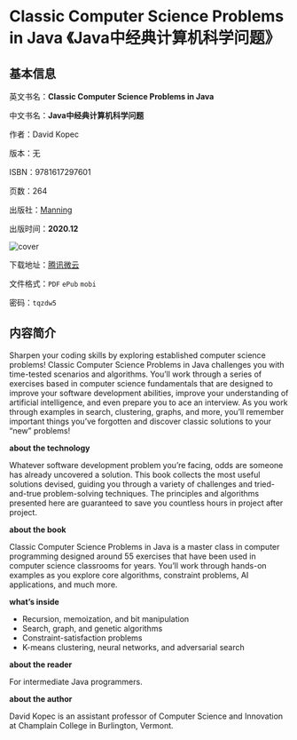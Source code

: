 # Classic Computer Science Problems in Java 《Java中经典计算机科学问题》

## 基本信息

英文书名：**Classic Computer Science Problems in Java**

中文书名：**Java中经典计算机科学问题**

作者：David Kopec

版本：无

ISBN：9781617297601

页数：264

出版社：[Manning](https://www.manning.com/books/classic-computer-science-problems-in-java)

出版时间：**2020.12**

<img :src="$withBase('/images/classic_computer_science_problems_in_java.jpg')" alt="cover">

下载地址：[腾讯微云](https://share.weiyun.com/0S7CFbiM)

文件格式：`PDF` `ePub` `mobi`

密码：`tqzdw5`

## 内容简介

Sharpen your coding skills by exploring established computer science problems! Classic Computer Science Problems in Java challenges you with time-tested scenarios and algorithms. You’ll work through a series of exercises based in computer science fundamentals that are designed to improve your software development abilities, improve your understanding of artificial intelligence, and even prepare you to ace an interview. As you work through examples in search, clustering, graphs, and more, you’ll remember important things you’ve forgotten and discover classic solutions to your “new” problems!

**about the technology**

Whatever software development problem you’re facing, odds are someone has already uncovered a solution. This book collects the most useful solutions devised, guiding you through a variety of challenges and tried-and-true problem-solving techniques. The principles and algorithms presented here are guaranteed to save you countless hours in project after project.

**about the book**

Classic Computer Science Problems in Java is a master class in computer programming designed around 55 exercises that have been used in computer science classrooms for years. You’ll work through hands-on examples as you explore core algorithms, constraint problems, AI applications, and much more.

**what’s inside**

- Recursion, memoization, and bit manipulation
- Search, graph, and genetic algorithms
- Constraint-satisfaction problems
- K-means clustering, neural networks, and adversarial search

**about the reader**

For intermediate Java programmers.

**about the author**

David Kopec is an assistant professor of Computer Science and Innovation at Champlain College in Burlington, Vermont.